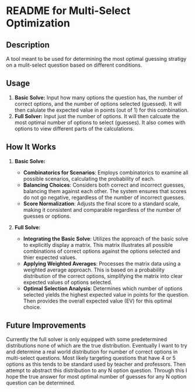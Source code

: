 # README for Multi-Select Optimization

## Description

A tool meant to be used for determining the most optimal guessing stratigy on a mulit-select question based on different conditions.

## Usage

1. **Basic Solve:** Input how many options the question has, the number of correct options, and the number of options selected (guessed). It will then calulate the expected value in points (out of 1) for this combination.
2. **Full Solver:** Input just the number of options. It will then calcuate the most optimal number of options to select (guesses). It also comes with options to view different parts of the calculations.

## How It Works

1. **Basic Solve:**
   - **Combinatorics for Scenarios**: Employs combinatorics to examine all possible scenarios, calculating the probability of each.
   - **Balancing Choices**: Considers both correct and incorrect guesses, balancing them against each other. The system ensures that scores do not go negative, regardless of the number of incorrect guesses.
   - **Score Normalization**: Adjusts the final score to a standard scale, making it consistent and comparable regardless of the number of guesses or options.

2. **Full Solve:**
   - **Integrating the Basic Solve**: Utilizes the approach of the basic solve to explicitly display a matrix. This matrix illustrates all possible combinations of correct options against the options selected and thier expected values.
   - **Applying Weighted Averages**: Processes the matrix data using a weighted average approach. This is based on a probability distribution of the correct options, simplifying the matrix into clear expected values of options selected.
   - **Optimal Selection Analysis**: Determines which number of options selected yields the highest expected value in points for the question. Then provides the overall expected value (EV) for this optimal choice.

## Future Improvements

Currently the full solver is only equipped with some predetermined distributions none of which are the true distribution. Eventually I want to try and determine a real world distribution for number of correct options in multi-select questions. Most likely targeting questions that have 4 or 5 options as this tends to be standard used by teacher and professors. Then attempt to abstract this distribution to any N option question. Through this I hope the true answer for most optimal number of guesses for any N option question can be determined.
